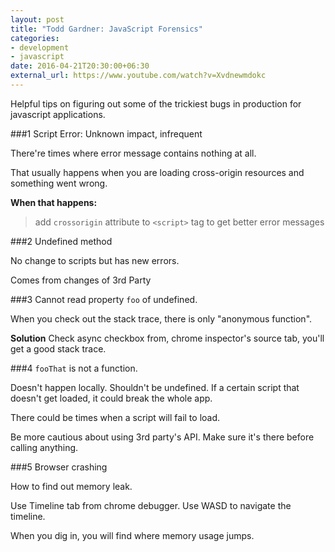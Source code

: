 ```yaml
---
layout: post
title: "Todd Gardner: JavaScript Forensics"
categories:
- development
- javascript
date: 2016-04-21T20:30:00+06:30
external_url: https://www.youtube.com/watch?v=Xvdnewmdokc
---
```


Helpful tips on figuring out some of the trickiest bugs in production for javascript applications.

<!--more-->

##\#1 Script Error: Unknown impact, infrequent

There're times where error message contains nothing at all.

That usually happens when you are loading cross-origin resources and something went wrong.

**When that happens:**

> add `crossorigin` attribute to `<script>` tag to get better error messages


##\#2 Undefined method

No change to scripts but has new errors.

Comes from changes of 3rd Party

##\#3 Cannot read property `foo` of undefined.

When you check out the stack trace, there is only "anonymous function".

**Solution** Check async checkbox from, chrome inspector's source tab, you'll get a good stack trace.

##\#4 `fooThat` is not a function.

Doesn't happen locally. Shouldn't be undefined. If a certain script that doesn't get loaded, it could break the whole app.

There could be times when a script will fail to load.

Be more cautious about using 3rd party's API. Make sure it's there before calling anything.

##\#5 Browser crashing

How to find out memory leak.

Use Timeline tab from chrome debugger. Use WASD to navigate the timeline.

When you dig in, you will find where memory usage jumps.